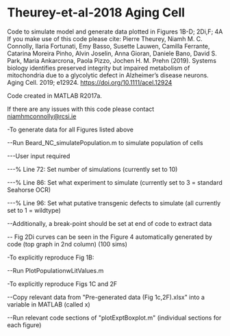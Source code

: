 # Theurey-et-al-2018 Aging Cell
Code to simulate model and generate data plotted in Figures 1B-D; 2Di,F; 4A
If you make use of this code please cite: 
Pierre Theurey, Niamh M. C. Connolly, Ilaria Fortunati, Emy Basso, Susette Lauwen, Camilla Ferrante, Catarina Moreira Pinho, Alvin Joselin, Anna Gioran, Daniele Bano, David S. Park, Maria Ankarcrona, Paola Pizzo, Jochen H. M. Prehn (2019). Systems biology identifies preserved integrity but impaired metabolism of mitochondria due to a glycolytic defect in Alzheimer’s disease neurons. Aging Cell. 2019; e12924. https://doi.org/10.1111/acel.12924

Code created in MATLAB R2017a. 

If there are any issues with this code please contact niamhmconnolly@rcsi.ie


-To generate data for all Figures listed above

--Run Beard_NC_simulatePopulation.m to simulate population of cells

---User input required

---% Line 72: Set number of simulations (currently set to 10)

---% Line 86: Set what experiment to simulate (currently set to 3 = standard Seahorse OCR)

---% Line 96: Set what putative transgenic defects to simulate (all currently set to 1 = wildtype)

--Additionally, a break-point should be set at end of code to extract data

-- Fig 2Di curves can be seen in the Figure 4 automatically generated by code (top graph in 2nd column) (100 sims)


-To explicitly reproduce Fig 1B:

--Run PlotPopulationwLitValues.m


-To explicitly reproduce Figs 1C and 2F

--Copy relevant data from "Pre-generated data (Fig 1c,2F).xlsx" into a variable in MATLAB (called x)

--Run relevant code sections of "plotExptBoxplot.m" (individual sections for each figure)

